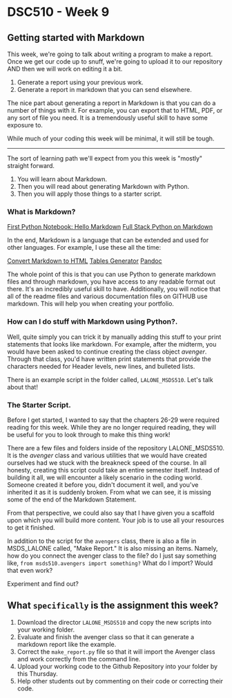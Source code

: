 # DSC510 - Week 9
## Getting started with Markdown
This week, we're going to talk about writing a program to make a report. Once we get our code up to snuff, we're going to upload it to our repository AND then we will work on editing it a bit.

1. Generate a report using your previous work.
2. Generate a report in markdown that you can send elsewhere. 

The nice part about generating a report in Markdown is that you can do a number of things with it. For example, you can export that to HTML, PDF, or any sort of file you need. It is a tremendously useful skill to have some exposure to. 

While much of your coding this week will be minimal, it will still be tough. 

---
The sort of learning path we'll expect from you this week is "mostly" straight forward.

1. You will learn about Markdown.
2. Then you will read about generating Markdown with Python.
3. Then you will apply those things to a starter script.

### What is Markdown?

[First Python Notebook: Hello Markdown](http://www.firstpythonnotebook.org/markdown/)
[ Full Stack Python on Markdown](https://www.fullstackpython.com/markdown.html)

In the end, Markdown is a language that can be extended and used for other languages. For example, I use these all the time: 

[Convert Markdown to HTML](https://markdowntohtml.com/)
[Tables Generator](https://www.tablesgenerator.com/)
[Pandoc](https://pandoc.org/)

The whole point of this is that you can use Python to generate markdown files and through markdown, you have access to any readable format out there. It's an incredibly useful skill to have. Additionally, you will notice that all of the readme files and various documentation files on GITHUB use markdown. This will help you when creating your portfolio. 

### How can I do stuff with Markdown using Python?.

Well, quite simply you can trick it by manually adding this stuff to your print statements that looks like markdown. For example, after the midterm, you would have been asked to continue creating the class object *avenger*. Through that class, you'd have written print statements that provide the characters needed for Header levels, new lines, and bulleted lists. 

There is an example script in the folder called, `LALONE_MSDS510`. Let's talk about that!

### The Starter Script.

Before I get started, I wanted to say that the chapters 26-29 were required reading for this week. While they are no longer required reading, they will be useful for you to look through to make this thing work!

There are a few files and folders inside of the repository LALONE_MSDS510. It is the *avenger* class and various utilities that we would have created ourselves had we stuck with the breakneck speed of the course. In all honesty, creating this script could take an entire semester itself. Instead of building it all, we will encounter a likely scenario in the coding world. Someone created it before you, didn't document it well, and you've inherited it as it is suddenly broken. From what we can see, it is missing some of the end of the Markdown Statement. 

From that perspective, we could also say that I have given you a scaffold upon which you will build more content. Your job is to use all your resources to get it finished. 

In addition to the script for the `avengers` class, there is also a file in MSDS_LALONE called, "Make Report." It is also missing an items. Namely, how do you connect the avenger class to the file? do I just say something like, `from msds510.avengers import something?` What do I import? Would that even work? 

Experiment and find out?

## What `specifically` is the assignment this week?

1. Download the director `LALONE_MSDS510` and copy the new scripts into your working folder.
1. Evaluate and finish the avenger class so that it can generate a markdown report like the example. 
1. Correct the `make_report.py` file so that it will import the Avenger class and work correctly from the command line.
1. Upload your working code to the Github Repository into your folder by this Thursday.
1. Help other students out by commenting on their code or correcting their code.

